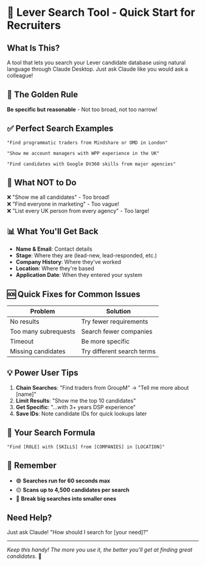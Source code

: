 # 🚀 Lever Search Tool - Quick Start for Recruiters

## What Is This?
A tool that lets you search your Lever candidate database using natural language through Claude Desktop. Just ask Claude like you would ask a colleague!

## 🎯 The Golden Rule
**Be specific but reasonable** - Not too broad, not too narrow!

## ✅ Perfect Search Examples

```
"Find programmatic traders from Mindshare or OMD in London"

"Show me account managers with WPP experience in the UK"

"Find candidates with Google DV360 skills from major agencies"
```

## 🚫 What NOT to Do

❌ "Show me all candidates" - Too broad!  
❌ "Find everyone in marketing" - Too vague!  
❌ "List every UK person from every agency" - Too large!

## 📊 What You'll Get Back

- **Name & Email**: Contact details
- **Stage**: Where they are (lead-new, lead-responded, etc.)
- **Company History**: Where they've worked
- **Location**: Where they're based
- **Application Date**: When they entered your system

## 🆘 Quick Fixes for Common Issues

| Problem | Solution |
|---------|----------|
| No results | Try fewer requirements |
| Too many subrequests | Search fewer companies |
| Timeout | Be more specific |
| Missing candidates | Try different search terms |

## 💡 Power User Tips

1. **Chain Searches**: "Find traders from GroupM" → "Tell me more about [name]"
2. **Limit Results**: "Show me the top 10 candidates"
3. **Get Specific**: "...with 3+ years DSP experience"
4. **Save IDs**: Note candidate IDs for quick lookups later

## 🎯 Your Search Formula

```
"Find [ROLE] with [SKILLS] from [COMPANIES] in [LOCATION]"
```

## 🚦 Remember

- 🟢 **Searches run for 60 seconds max**
- 🟡 **Scans up to 4,500 candidates per search**
- 🔴 **Break big searches into smaller ones**

## Need Help?
Just ask Claude! "How should I search for [your need]?"

---
*Keep this handy! The more you use it, the better you'll get at finding great candidates.* 🎯 